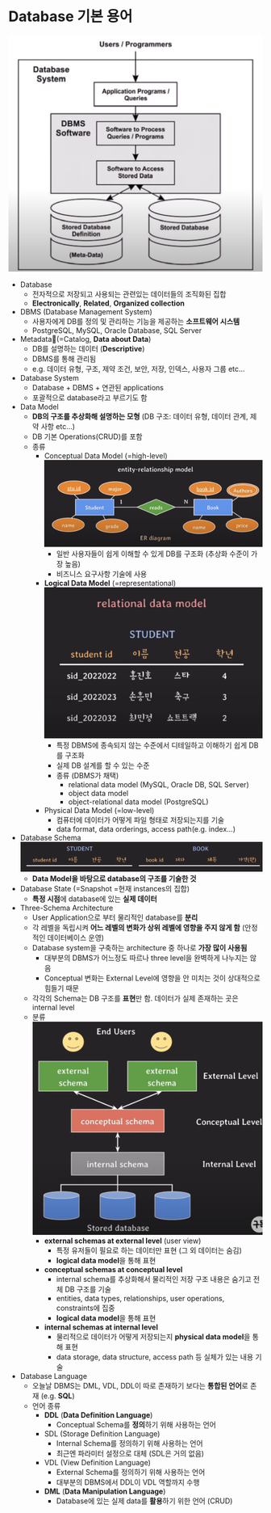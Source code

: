 # Database 기본 용어
![database_system_flow](../images/database_system_flow.png)
- Database
	- 전자적으로 저장되고 사용되는 관련있는 데이터들의 조직화된 집합 
	- **Electronically**, **Related**, **Organized collection**
- DBMS (Database Management System)
	- 사용자에게 DB를 정의 및 관리하는 기능을 제공하는 **소프트웨어 시스템**
	- PostgreSQL, MySQL, Oracle Database, SQL Server
- Metadata(=Catalog, **Data about Data**)
	- DB를 설명하는 데이터 (**Descriptive**)
	- DBMS를 통해 관리됨
	- e.g. 데이터 유형, 구조, 제약 조건, 보안, 저장, 인덱스, 사용자 그룹 etc...
- Database System
	- Database + DBMS + 연관된 applications
	- 포괄적으로 database라고 부르기도 함
- Data Model
	- **DB의 구조를 추상화해 설명하는 모형** (DB 구조: 데이터 유형, 데이터 관계, 제약 사항 etc...)
	- DB 기본 Operations(CRUD)를 포함
	- 종류
		- Conceptual Data Model (=high-level)
			![](../images/er_diagram.png)
			- 일반 사용자들이 쉽게 이해할 수 있게 DB를 구조화 (추상화 수준이 가장 높음)
			- 비즈니스 요구사항 기술에 사용
		- **Logical Data Model** (=representational)
			![](../images/relational_data_model.png)
			- 특정 DBMS에 종속되지 않는 수준에서 디테일하고 이해하기 쉽게 DB를 구조화
			- 실제 DB 설계를 할 수 있는 수준
			- 종류 (DBMS가 채택)
				- relational data model (MySQL, Oracle DB, SQL Server)
				- object data model
				- object-relational data model (PostgreSQL)
		- Physical Data Model (=low-level)
			- 컴퓨터에 데이터가 어떻게 파일 형태로 저장되는지를 기술
			- data format, data orderings, access path(e.g. index...)
- Database Schema
	![](../images/database_schema.png)
	- **Data Model을 바탕으로 database의 구조를 기술한 것**
- Database State (=Snapshot =현재 instances의 집합)
	- **특정 시점**에 database에 있는 **실제 데이터**
- Three-Schema Architecture
	- User Application으로 부터 물리적인 database를 **분리**
	- 각 레벨을 독립시켜 **어느 레벨의 변화가 상위 레벨에 영향을 주지 않게 함** (안정적인 데이터베이스 운영)
	- Database system을 구축하는 architecture 중 하나로 **가장 많이 사용됨**
		- 대부분의 DBMS가 어느정도 따르나 three level을 완벽하게 나누지는 않음
		- Conceptual 변화는 External Level에 영향을 안 미치는 것이 상대적으로 힘들기 때문
	- 각각의 Schema는 DB 구조를 **표현**만 함. 데이터가 실제 존재하는 곳은 internal level 
	- 분류
		![](../images/three_schema_architecture.png)
		- **external schemas at external level** (user view)
			- 특정 유저들이 필요로 하는 데이터만 표현 (그 외 데이터는 숨김)
			- **logical data model**을 통해 표현
		- **conceptual schemas at conceptual level**
			- internal schema를 추상화해서 물리적인 저장 구조 내용은 숨기고 전체 DB 구조를 기술
			- entities, data types, relationships, user operations, constraints에 집중
			- **logical data model**을 통해 표현
		- **internal schemas at internal level**
			- 물리적으로 데이터가 어떻게 저장되는지 **physical data model**을 통해 표현
			- data storage, data structure, access path 등 실체가 있는 내용 기술
- Database Language
	- 오늘날 DBMS는 DML, VDL, DDL이 따로 존재하기 보다는 **통합된 언어**로 존재 (e.g. **SQL**)
	- 언어 종류
		- **DDL** (**Data Definition Language**)
			- Conceptual Schema를 **정의**하기 위해 사용하는 언어
		- SDL (Storage Definition Language)
			- Internal Schema를 정의하기 위해 사용하는 언어
			- 최근엔 파라미터 설정으로 대체 (SDL은 거의 없음)
		- VDL (View Definition Language)
			- External Schema를 정의하기 위해 사용하는 언어
			- 대부분의 DBMS에서 DDL이 VDL 역할까지 수행
		- **DML** (**Data Manipulation Language**)
			- Database에 있는 실제 data를 **활용**하기 위한 언어 (CRUD)

